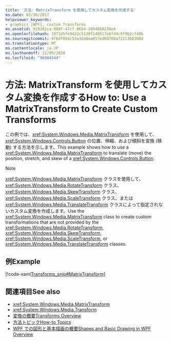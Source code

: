 ```yaml
---
title: '方法: MatrixTransform を使用してカスタム変換を作成する'
ms.date: 03/30/2017
helpviewer_keywords:
- graphics [WPF], custom Transforms
ms.assetid: 919381ca-989f-47cf-86b4-1094060236e4
ms.openlocfilehash: 1971d5fe9422c5138f140517e6fd4c9f9b2cf48b
ms.sourcegitcommit: 9f6df084c53a3da0ea657ed0d708a72213683084
ms.translationtype: MT
ms.contentlocale: ja-JP
ms.lasthandoff: 12/09/2020
ms.locfileid: "96984544"
---
```

# <a name="how-to-use-a-matrixtransform-to-create-custom-transforms"></a><span data-ttu-id="85e06-102">方法: MatrixTransform を使用してカスタム変換を作成する</span><span class="sxs-lookup"><span data-stu-id="85e06-102">How to: Use a MatrixTransform to Create Custom Transforms</span></span>
<span data-ttu-id="85e06-103">この例では、<xref:System.Windows.Media.MatrixTransform> を使用して、<xref:System.Windows.Controls.Button> の位置、伸縮、および傾斜を変換 (移動) する方法を示します。</span><span class="sxs-lookup"><span data-stu-id="85e06-103">This example shows how to use a <xref:System.Windows.Media.MatrixTransform> to translate (move) the position, stretch, and skew of a <xref:System.Windows.Controls.Button>.</span></span>  
  
> [!NOTE]
> <span data-ttu-id="85e06-104"><xref:System.Windows.Media.MatrixTransform> クラスを使用して、<xref:System.Windows.Media.RotateTransform> クラス、<xref:System.Windows.Media.SkewTransform> クラス、<xref:System.Windows.Media.ScaleTransform> クラス、または <xref:System.Windows.Media.TranslateTransform> クラスによって指定されないカスタム変換を作成します。</span><span class="sxs-lookup"><span data-stu-id="85e06-104">Use the <xref:System.Windows.Media.MatrixTransform> class to create custom transformations that are not provided by the <xref:System.Windows.Media.RotateTransform>, <xref:System.Windows.Media.SkewTransform>, <xref:System.Windows.Media.ScaleTransform>, or <xref:System.Windows.Media.TranslateTransform> classes.</span></span>  
  
## <a name="example"></a><span data-ttu-id="85e06-105">例</span><span class="sxs-lookup"><span data-stu-id="85e06-105">Example</span></span>  
 [!code-xaml[Transforms_snip#MatrixTransform](~/samples/snippets/csharp/VS_Snippets_Wpf/Transforms_snip/CS/MatrixTransformExample.xaml#matrixtransform)]  
  
## <a name="see-also"></a><span data-ttu-id="85e06-106">関連項目</span><span class="sxs-lookup"><span data-stu-id="85e06-106">See also</span></span>

- <xref:System.Windows.Media.MatrixTransform>
- <xref:System.Windows.Media.Transform>
- [<span data-ttu-id="85e06-107">変換の概要</span><span class="sxs-lookup"><span data-stu-id="85e06-107">Transforms Overview</span></span>](transforms-overview.md)
- [<span data-ttu-id="85e06-108">方法トピック</span><span class="sxs-lookup"><span data-stu-id="85e06-108">How-to Topics</span></span>](transformations-how-to-topics.md)
- [<span data-ttu-id="85e06-109">WPF での図形と基本描画の概要</span><span class="sxs-lookup"><span data-stu-id="85e06-109">Shapes and Basic Drawing in WPF Overview</span></span>](shapes-and-basic-drawing-in-wpf-overview.md)
